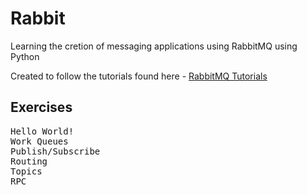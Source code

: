 # Rabbit

Learning the cretion of messaging applications using RabbitMQ using Python

Created to follow the tutorials found here - [RabbitMQ Tutorials](https://www.rabbitmq.com/getstarted.html)

## Exercises
<pre>
Hello World!
Work Queues
Publish/Subscribe
Routing
Topics
RPC
</pre>
